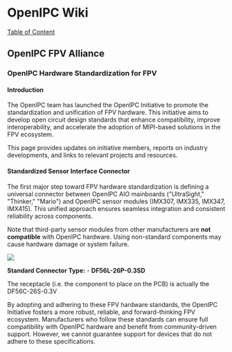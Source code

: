 # OpenIPC Wiki  
[Table of Content](../README.md)

## OpenIPC FPV Alliance

### OpenIPC Hardware Standardization for FPV

#### Introduction  
The OpenIPC team has launched the OpenIPC Initiative to promote the standardization and unification of FPV hardware. This initiative aims to develop open circuit design standards that enhance compatibility, improve interoperability, and accelerate the adoption of MIPI-based solutions in the FPV ecosystem.

This page provides updates on initiative members, reports on industry developments, and links to relevant projects and resources.

#### Standardized Sensor Interface Connector  
The first major step toward FPV hardware standardization is defining a universal connector between OpenIPC AIO mainboards ("UltraSight," "Thinker," "Mario") and OpenIPC sensor modules (IMX307, IMX335, IMX347, IMX415). This unified approach ensures seamless integration and consistent reliability across components.

Note that third-party sensor modules from other manufacturers are **not compatible** with OpenIPC hardware. Using non-standard components may cause hardware damage or system failure.

<p align="left">
  <img src="https://github.com/OpenIPC/wiki/blob/master/images/fpv-openipc-alliance/openipc-alliance-fpv-sensor-pinout.jpg?raw=true"/>
</p>

**Standard Connector Type:** - **DF56L-26P-0.3SD**

The receptacle (i.e. the component to place on the PCB) is actually the DF56C-26S-0.3V

By adopting and adhering to these FPV hardware standards, the OpenIPC Initiative fosters a more robust, reliable, and forward-thinking FPV ecosystem. Manufacturers who follow these standards can ensure full compatibility with OpenIPC hardware and benefit from community-driven support. However, we cannot guarantee support for devices that do not adhere to these specifications.
